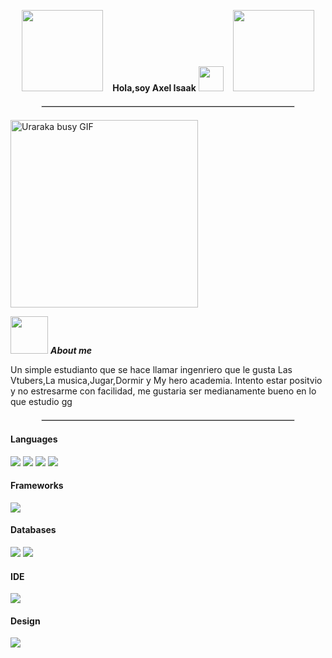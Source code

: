 <p align="center">
  <img src="https://media1.tenor.com/m/Pfo4fRET778AAAAC/boku-no.gif" width="130" />
  &nbsp;&nbsp;
  <strong>Hola,soy Axel Isaak</strong>
  <img src="https://media.giphy.com/media/hvRJCLFzcasrR4ia7z/giphy.gif" width="40" />
  &nbsp;&nbsp;
  <img src="https://media1.tenor.com/m/C7vl5jpZWpQAAAAC/nemuri-midnight.gif" width="130" />
</p>

<!-- Línea de separación -->
<hr style="border: 1px solid #ddd; width: 80%; margin: 20px auto;">





<img src="https://media1.tenor.com/m/z6qJPlp7hOYAAAAC/uraraka-uraraka-ochako.gif" width="300px" alt="Uraraka busy GIF" />

<img src="https://media1.tenor.com/m/ANWct7dWdLsAAAAd/calli-%E6%A3%AE%E3%82%AB%E3%83%AA%E3%82%AA%E3%83%9A.gif" width="60px">&nbsp;***About me***


Un simple estudianto que se hace llamar ingenriero que le gusta Las Vtubers,La musica,Jugar,Dormir y My hero academia.
Intento estar positvio y no estresarme con facilidad, me gustaria ser medianamente bueno en lo que estudio gg
<!-- Línea de separación -->
<hr style="border: 1px solid #ddd; width: 80%; margin: 20px auto;">
<h4> Languages </h4>
<span> 
  <img src="https://img.shields.io/badge/HTML5-E34F26?style=for-the-badge&logo=html5&logoColor=white">
  <img src="https://img.shields.io/badge/python-3670A0?style=for-the-badge&logo=python&logoColor=ffdd54">
  <img src="https://img.shields.io/badge/JavaScript-F7DF1E?style=for-the-badge&logo=javascript&logoColor=black">
  <img src="https://img.shields.io/badge/r-%23276DC3.svg?style=for-the-badge&logo=r&logoColor=white">

</span>

<h4> Frameworks </h4>
<span>
  <img src="https://img.shields.io/badge/flask-%23000.svg?style=for-the-badge&logo=flask&logoColor=white">
</span>

<h4> Databases </h4>
<span>
  <img src="https://img.shields.io/badge/MongoDB-%234ea94b.svg?style=for-the-badge&logo=mongodb&logoColor=white">
  <img src="https://img.shields.io/badge/MySQL-00000F?style=for-the-badge&logo=mysql&logoColor=white">

</span>

<h4> IDE </h4>
<span>
<img src="https://img.shields.io/badge/Visual_Studio_Code-0078D4?style=for-the-badge&logo=visual%20studio%20code&logoColor=white">

<h4> Design </h4>
<span>
  <img src="https://img.shields.io/badge/Canva-%2300C4CC.svg?style=for-the-badge&logo=Canva&logoColor=white">
</span>
